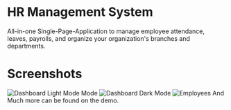 # HR Management System
All-in-one Single-Page-Application to manage employee attendance, leaves, payrolls,
and organize your organization's branches and departments.


# Screenshots
![Dashboard Light Mode Mode](https://i.imgur.com/bGqyqHi.png)
![Dashboard Dark Mode](https://i.imgur.com/XxImPfa.png)
![Employees](https://i.imgur.com/F2yxXUN.png)
And Much more can be found on the demo.

